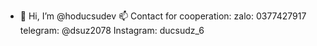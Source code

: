 - 👋 Hi, I’m @hoducsudev
📫 Contact for cooperation:
         zalo: 0377427917
        telegram: @dsuz2078
       Instagram: ducsudz_6

<!---
hoducsudev/hoducsudev is a ✨ special ✨ repository because its `README.md` (this file) appears on your GitHub profile.
You can click the Preview link to take a look at your changes.
--->
